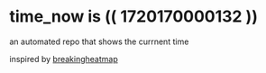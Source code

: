 # time_now is (( 1720170000132 ))

an automated repo that shows the currnent time

inspired by [breakingheatmap](https://github.com/breakingheatmap/breakingheatmap)